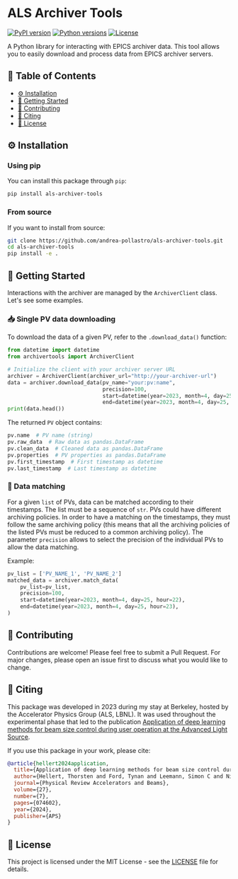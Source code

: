 # ALS Archiver Tools

[![PyPI version](https://badge.fury.io/py/als-archiver-client.svg)](https://badge.fury.io/py/als-archiver-client)
[![Python versions](https://img.shields.io/pypi/pyversions/als-archiver-client.svg)](https://pypi.org/project/als-archiver-client/)
[![License](https://img.shields.io/pypi/l/als-archiver-client.svg)](https://pypi.org/project/als-archiver-client/)

A Python library for interacting with EPICS archiver data. This tool allows you to easily download and process data from EPICS archiver servers.

## 📑 Table of Contents

- [⚙️ Installation](#️-installation)
- [🚀 Getting Started](#-getting-started)
- [🤝 Contributing](#-contributing)
- [📝 Citing](#-citing)
- [📄 License](#-license)

## ⚙️ Installation

### Using pip
You can install this package through `pip`:
```bash
pip install als-archiver-tools
```

### From source
If you want to install from source:
```bash
git clone https://github.com/andrea-pollastro/als-archiver-tools.git
cd als-archiver-tools
pip install -e .
```

## 🚀 Getting Started

Interactions with the archiver are managed by the `ArchiverClient` class. Let's see some examples.

### 📥 Single PV data downloading
To download the data of a given PV, refer to the `.download_data()` function:

```python
from datetime import datetime
from archivertools import ArchiverClient

# Initialize the client with your archiver server URL
archiver = ArchiverClient(archiver_url="http://your-archiver-url")
data = archiver.download_data(pv_name="your:pv:name", 
                              precision=100,
                              start=datetime(year=2023, month=4, day=25, hour=22), 
                              end=datetime(year=2023, month=4, day=25, hour=23))
print(data.head())
```

The returned `PV` object contains:
```python
pv.name  # PV name (string)
pv.raw_data  # Raw data as pandas.DataFrame
pv.clean_data  # Cleaned data as pandas.DataFrame
pv.properties  # PV properties as pandas.DataFrame
pv.first_timestamp  # First timestamp as datetime
pv.last_timestamp  # Last timestamp as datetime
```

### 🧮 Data matching
For a given `list` of PVs, data can be matched according to their timestamps. The list must be a sequence of `str`.
PVs could have different archiving policies. In order to have a matching on the timestamps, they must follow the same 
archiving policy (this means that all the archiving policies of the listed PVs must be reduced to a common archiving 
policy). The parameter `precision` allows to select the precision of the individual PVs to allow the data matching.

Example:
```python
pv_list = ['PV_NAME_1', 'PV_NAME_2']
matched_data = archiver.match_data(
    pv_list=pv_list,
    precision=100,
    start=datetime(year=2023, month=4, day=25, hour=22),
    end=datetime(year=2023, month=4, day=25, hour=23),
)
```

## 🤝 Contributing

Contributions are welcome! Please feel free to submit a Pull Request. For major changes, please open an issue first to discuss what you would like to change.

## 📝 Citing

This package was developed in 2023 during my stay at Berkeley, hosted by the Accelerator Physics Group (ALS, LBNL). It was used throughout the experimental phase that led to the publication [Application of deep learning methods for beam size control during user operation at the Advanced Light Source](https://journals.aps.org/prab/abstract/10.1103/PhysRevAccelBeams.27.074602).

If you use this package in your work, please cite:
```bibtex
@article{hellert2024application,
  title={Application of deep learning methods for beam size control during user operation at the Advanced Light Source},
  author={Hellert, Thorsten and Ford, Tynan and Leemann, Simon C and Nishimura, Hiroshi and Venturini, Marco and Pollastro, Andrea},
  journal={Physical Review Accelerators and Beams},
  volume={27},
  number={7},
  pages={074602},
  year={2024},
  publisher={APS}
}
```

## 📄 License

This project is licensed under the MIT License - see the [LICENSE](LICENSE) file for details.

